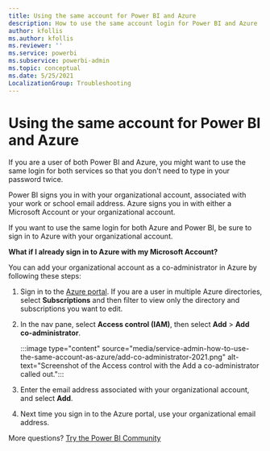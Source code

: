 ```yaml
---
title: Using the same account for Power BI and Azure
description: How to use the same account login for Power BI and Azure
author: kfollis
ms.author: kfollis
ms.reviewer: ''
ms.service: powerbi
ms.subservice: powerbi-admin
ms.topic: conceptual
ms.date: 5/25/2021
LocalizationGroup: Troubleshooting
---
```


# Using the same account for Power BI and Azure

If you are a user of both Power BI and Azure, you might want to use the same login for both services so that you don't need to type in your password twice.

Power BI signs you in with your organizational account, associated with your work or school email address.  Azure signs you in with either a Microsoft Account or your organizational account.

If you want to use the same login for both Azure and Power BI, be sure to sign in to Azure with your organizational account.

**What if I already sign in to Azure with my Microsoft Account?**

You can add your organizational account as a co-administrator in Azure by following these steps:

1. Sign in to the [Azure portal](https://portal.azure.com/). If you are a user in multiple Azure directories, select **Subscriptions** and then filter to view only the directory and subscriptions you want to edit.

1. In the nav pane, select **Access control (IAM)**, then select **Add** > **Add co-administrator**.

    :::image type="content" source="media/service-admin-how-to-use-the-same-account-as-azure/add-co-administrator-2021.png" alt-text="Screenshot of the Access control with the Add a co-administrator called out.":::

1. Enter the email address associated with your organizational account, and select **Add**.

1. Next time you sign in to the Azure portal, use your organizational email address.

More questions? [Try the Power BI Community](https://community.powerbi.com/)
